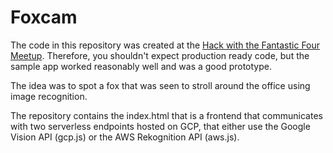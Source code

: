 # Foxcam

The code in this repository was created at the [Hack with the Fantastic Four Meetup](https://www.meetup.com/de-DE/devops-stuttgart/events/252683739/).
Therefore, you shouldn't expect production ready code, but the sample app worked reasonably well and was a good prototype.

The idea was to spot a fox that was seen to stroll around the office using image recognition.

The repository contains the index.html that is a frontend that communicates with two serverless endpoints hosted on GCP, 
that either use the Google Vision API (gcp.js) or the AWS Rekognition API (aws.js).  